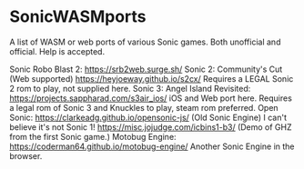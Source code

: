 # SonicWASMports
A list of WASM or web ports of various Sonic games. Both unofficial and official. Help is accepted.

Sonic Robo Blast 2: https://srb2web.surge.sh/
Sonic 2: Community's Cut (Web supported) https://heyjoeway.github.io/s2cx/  Requires a LEGAL Sonic 2 rom to play, not supplied here.
Sonic 3: Angel Island Revisited: https://projects.sappharad.com/s3air_ios/ iOS and Web port here. Requires a legal rom of Sonic 3 and Knuckles to play, steam rom preferred.
Open Sonic: https://clarkeadg.github.io/opensonic-js/ (Old Sonic Engine)
I can't believe it's not Sonic 1! https://misc.jojudge.com/icbins1-b3/ (Demo of GHZ from the first Sonic game.)
Motobug Engine: https://coderman64.github.io/motobug-engine/ Another Sonic Engine in the browser.
